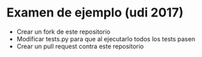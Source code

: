 # Examen de ejemplo (udi 2017)

* Crear un fork de este repositorio
* Modificar tests.py para que al ejecutarlo todos los tests pasen
* Crear un pull request contra este repositorio
